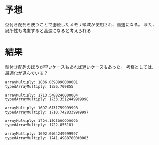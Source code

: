 # 予想
型付き配列を使うことで連続したメモリ領域が使用され、高速になる。
また、局所性も考慮すると高速になると考えられる

# 結果
型付き配列のほうが早いケースもあれば遅いケースもあった。
考察としては、最適化が進んでいる？
```
arrayMultiply: 1836.0398890000001
typedArrayMultiply: 1756.709855

arrayMultiply: 1713.5488240000004
typedArrayMultiply: 1733.3512449999998

arrayMultiply: 1697.6131759999998
typedArrayMultiply: 1710.7428339999997

arrayMultiply: 1724.1595899999998
typedArrayMultiply: 1722.855181

arrayMultiply: 1692.0764249999997
typedArrayMultiply: 1741.4988780000003
```